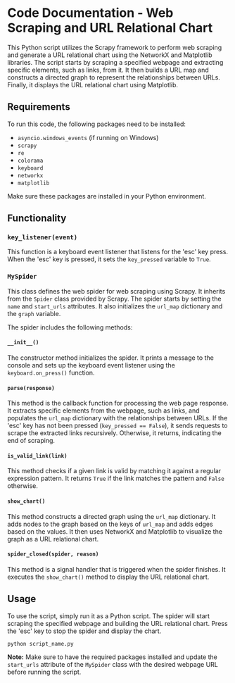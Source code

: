 # Code Documentation - Web Scraping and URL Relational Chart

This Python script utilizes the Scrapy framework to perform web scraping and generate a URL relational chart using the NetworkX and Matplotlib libraries. The script starts by scraping a specified webpage and extracting specific elements, such as links, from it. It then builds a URL map and constructs a directed graph to represent the relationships between URLs. Finally, it displays the URL relational chart using Matplotlib.

## Requirements

To run this code, the following packages need to be installed:

- `asyncio.windows_events` (if running on Windows)
- `scrapy`
- `re`
- `colorama`
- `keyboard`
- `networkx`
- `matplotlib`

Make sure these packages are installed in your Python environment.

## Functionality

### `key_listener(event)`

This function is a keyboard event listener that listens for the 'esc' key press. When the 'esc' key is pressed, it sets the `key_pressed` variable to `True`.

### `MySpider`

This class defines the web spider for web scraping using Scrapy. It inherits from the `Spider` class provided by Scrapy. The spider starts by setting the `name` and `start_urls` attributes. It also initializes the `url_map` dictionary and the `graph` variable.

The spider includes the following methods:

#### `__init__()`

The constructor method initializes the spider. It prints a message to the console and sets up the keyboard event listener using the `keyboard.on_press()` function.

#### `parse(response)`

This method is the callback function for processing the web page response. It extracts specific elements from the webpage, such as links, and populates the `url_map` dictionary with the relationships between URLs. If the 'esc' key has not been pressed (`key_pressed == False`), it sends requests to scrape the extracted links recursively. Otherwise, it returns, indicating the end of scraping.

#### `is_valid_link(link)`

This method checks if a given link is valid by matching it against a regular expression pattern. It returns `True` if the link matches the pattern and `False` otherwise.

#### `show_chart()`

This method constructs a directed graph using the `url_map` dictionary. It adds nodes to the graph based on the keys of `url_map` and adds edges based on the values. It then uses NetworkX and Matplotlib to visualize the graph as a URL relational chart.

#### `spider_closed(spider, reason)`

This method is a signal handler that is triggered when the spider finishes. It executes the `show_chart()` method to display the URL relational chart.

## Usage

To use the script, simply run it as a Python script. The spider will start scraping the specified webpage and building the URL relational chart. Press the 'esc' key to stop the spider and display the chart.

```python
python script_name.py
```

**Note:** Make sure to have the required packages installed and update the `start_urls` attribute of the `MySpider` class with the desired webpage URL before running the script.